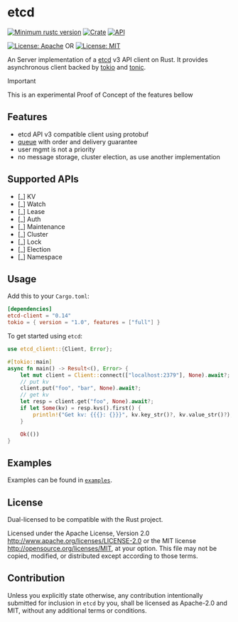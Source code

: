 # etcd

[![Minimum rustc version](https://img.shields.io/badge/rustc-1.64+-lightgray.svg)](https://github.com/etcdv3/etcd-client#rust-version-requirements)
[![Crate](https://img.shields.io/crates/v/etcd-client.svg)](https://crates.io/crates/etcd-client)
[![API](https://docs.rs/etcd-client/badge.svg)](https://docs.rs/etcd-client)

[![License: Apache](https://img.shields.io/badge/License-Apache%202.0-red.svg)](LICENSE-APACHE)
OR
[![License: MIT](https://img.shields.io/badge/license-MIT-blue.svg)](LICENSE-MIT)
 
An Server implementation of a [etcd](https://github.com/etcd-io/etcd) v3 API client on Rust.
It provides asynchronous client backed by [tokio](https://github.com/tokio-rs/tokio)
and [tonic](https://github.com/hyperium/tonic).


> [!IMPORTANT]
This is an experimental Proof of Concept of the features bellow

## Features
- etcd API v3 compatible client using protobuf
- [queue](queue.md) with order and delivery guarantee
- user mgmt is not a priority
- no message storage, cluster election, as use another implementation

## Supported APIs

- [_] KV
- [_] Watch
- [_] Lease
- [_] Auth
- [_] Maintenance
- [_] Cluster
- [_] Lock
- [_] Election
- [_] Namespace

## Usage

Add this to your `Cargo.toml`:

```toml
[dependencies]
etcd-client = "0.14"
tokio = { version = "1.0", features = ["full"] }
```

To get started using `etcd`:

```rust
use etcd_client::{Client, Error};

#[tokio::main]
async fn main() -> Result<(), Error> {
    let mut client = Client::connect(["localhost:2379"], None).await?;
    // put kv
    client.put("foo", "bar", None).await?;
    // get kv
    let resp = client.get("foo", None).await?;
    if let Some(kv) = resp.kvs().first() {
        println!("Get kv: {{{}: {}}}", kv.key_str()?, kv.value_str()?);
    }

    Ok(())
}
```

## Examples

Examples can be found in [`examples`](./examples).


## License

Dual-licensed to be compatible with the Rust project.

Licensed under the Apache License, Version 2.0 http://www.apache.org/licenses/LICENSE-2.0 or the MIT
license http://opensource.org/licenses/MIT, at your option. This file may not be copied, modified, or distributed except
according to those terms.

## Contribution

Unless you explicitly state otherwise, any contribution intentionally submitted
for inclusion in `etcd` by you, shall be licensed as Apache-2.0 and MIT, without any additional
terms or conditions.
